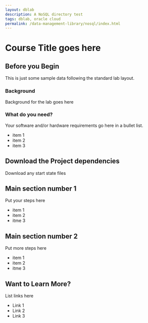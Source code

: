 ```yaml
---
layout: dblab
description: A NoSQL directory test
tags: dblab, oracle cloud
permalink: /data-management-library/nosql/index.html
---
```

# Course Title goes here
## Before you Begin
This is just some sample data following the standard lab layout.

### Background
Background for the lab goes here


### What do you need?
Your software and/or hardware requirements go here in a bullet list.

* item 1
* item 2
* item 3


## Download the Project dependencies
Download any start state files

## Main section number 1
Put your steps here

* item 1
* item 2
* itme 3

## Main section number 2
Put more steps here

* item 1
* item 2
* itme 3

## Want to Learn More?
List links here

* Link 1
* Link 2
* Link 3

